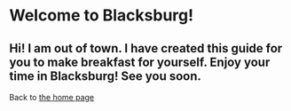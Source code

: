 # Welcome to Blacksburg!
##  Hi! I am out of town. I have created this guide for you to make breakfast for yourself. Enjoy your time in Blacksburg! See you soon. 

Back to [the home page](../index.html)